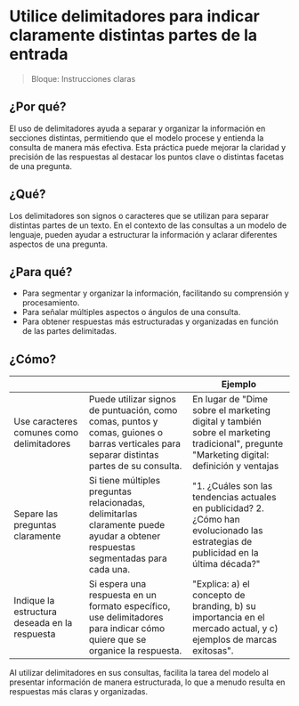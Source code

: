 # Utilice delimitadores para indicar claramente distintas partes de la entrada

> Bloque: Instrucciones claras

## ¿Por qué?

El uso de delimitadores ayuda a separar y organizar la información en secciones distintas, permitiendo que el modelo procese y entienda la consulta de manera más efectiva. Esta práctica puede mejorar la claridad y precisión de las respuestas al destacar los puntos clave o distintas facetas de una pregunta.

## ¿Qué?

Los delimitadores son signos o caracteres que se utilizan para separar distintas partes de un texto. En el contexto de las consultas a un modelo de lenguaje, pueden ayudar a estructurar la información y aclarar diferentes aspectos de una pregunta.

## ¿Para qué?

- Para segmentar y organizar la información, facilitando su comprensión y procesamiento.
- Para señalar múltiples aspectos o ángulos de una consulta.
- Para obtener respuestas más estructuradas y organizadas en función de las partes delimitadas.

## ¿Cómo?

|||Ejemplo|
|-|-|-|
Use caracteres comunes como delimitadores| Puede utilizar signos de puntuación, como comas, puntos y comas, guiones o barras verticales para separar distintas partes de su consulta.|En lugar de "Dime sobre el marketing digital y también sobre el marketing tradicional", pregunte "Marketing digital: definición y ventajas | Marketing tradicional: definición y ventajas".
|Separe las preguntas claramente|Si tiene múltiples preguntas relacionadas, delimitarlas claramente puede ayudar a obtener respuestas segmentadas para cada una.|"1. ¿Cuáles son las tendencias actuales en publicidad? 2. ¿Cómo han evolucionado las estrategias de publicidad en la última década?"
Indique la estructura deseada en la respuesta|Si espera una respuesta en un formato específico, use delimitadores para indicar cómo quiere que se organice la respuesta.|"Explica: a) el concepto de branding, b) su importancia en el mercado actual, y c) ejemplos de marcas exitosas".

Al utilizar delimitadores en sus consultas, facilita la tarea del modelo al presentar información de manera estructurada, lo que a menudo resulta en respuestas más claras y organizadas.